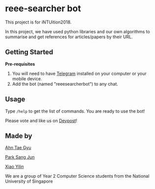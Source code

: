 # reee-searcher bot
This project is for iNTUition2018.

In this project, we have used python libraries and our own algorithms to summarise and get references for articles/papers by their URL.

## Getting Started ##

**Pre-requisites**
1. You will need to have [Telegram](https://desktop.telegram.org/) installed on your computer or your mobile device.
2. Add the bot (named "reeesearcherbot") to any chat.

## Usage ##
Type `/help` to get the list of commands.
You are ready to use the bot!

Please vote and like us on [Devpost](https://devpost.com/software/project-assistant-bot)!





## Made by ##
[Ahn Tae Gyu](https://github.com/truegitnovice)

[Park Sang Jun](https://github.com/park-sang-jun)

[Xiao Yilin](https://github.com/hotarumin)


We are a group of Year 2 Computer Science students from the National University of Singapore
